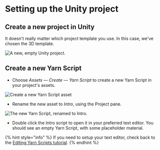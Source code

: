 # Setting up the Unity project

## **Create a new project in Unity**

It doesn't really matter which project template you use. In this case, we've chosen the 3D template.

![A new, empty Unity project.](../../.gitbook/assets/screen-shot-2021-03-07-at-2.14.39-pm.png)

## Create a new Yarn Script

* Choose _Assets — Create — Yarn Script_ to create a new Yarn Script in your project's assets.

![Create a new Yarn Script asset](../../.gitbook/assets/screen-shot-2021-03-07-at-2.59.21-pm.png)

* Rename the new asset to _Intro_, using the Project pane.

![The new Yarn Script, renamed to Intro.](../../.gitbook/assets/screen-shot-2021-03-07-at-2.53.45-pm.png)

* Double click the Intro script to open it in your preferred text editor. You should see an empty Yarn Script, with some placeholder material. 

{% hint style="info" %}
If you need to setup your text editor, check back to the [Editing Yarn Scripts tutorial](../editing-yarn-scripts.md).
{% endhint %}

## 

